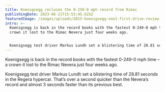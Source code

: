 ```yaml
---
title: Koenigsegg reclaims the 0-250-0 mph record from Rimac
publishingDate: 2023-06-21T15:53:45.625Z
featuredImage: /images/uploads/2015-koenigsegg-one1-first-drive-review-car-and-driver-photo-654233-s-original.jpg
intro: >-
  Koenigsegg is back in the record books with the fastest 0-249-0 mph time – a
  crown it lost to the Rimac Nevera just four weeks ago.


  Koenigsegg test driver Markus Lundh set a blistering time of 28.81 seconds in the Regera hypercar. That’s over a second quicker than the Nevera’s record and almost 3 seconds faster than its previous best.
---
```


Koenigsegg is back in the record books with the fastest 0-249-0 mph time – a crown it lost to the Rimac Nevera just four weeks ago.

Koenigsegg test driver Markus Lundh set a blistering time of 28.81 seconds in the Regera hypercar. That’s over a second quicker than the Nevera’s record and almost 3 seconds faster than its previous best.
